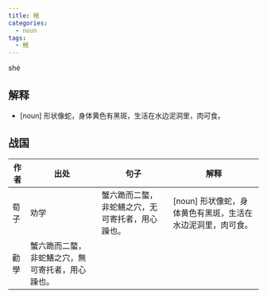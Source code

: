 ```yaml
---
title: 鳝
categories:
  - noun
tags:
  - 鳝
---
```


shé
<!-- more -->

## 解释
* [noun] 形状像蛇，身体黄色有黑斑，生活在水边泥洞里，肉可食。

## 战国

作者|出处|句子|解释
---|---|---|---
荀子|劝学|蟹六跪而二螯，非蛇鳝之穴，无可寄托者，用心躁也。|[noun] 形状像蛇，身体黄色有黑斑，生活在水边泥洞里，肉可食。
   |勸學|蟹六跪而二螯，非蛇鱔之穴，無可寄托者，用心躁也。|
